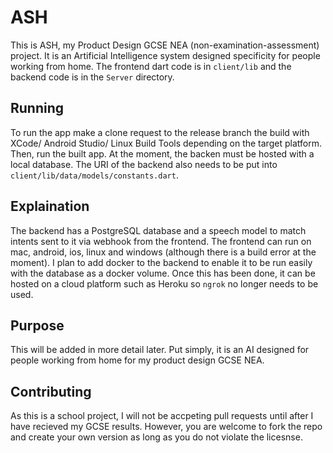 # ASH

This is ASH, my Product Design GCSE NEA (non-examination-assessment) project. It is an Artificial Intelligence system designed specificity for people working from home. The frontend dart code is in `client/lib` and the backend code is in the `Server` directory.

## Running
To run the app make a clone request to the release branch the build with XCode/ Android Studio/ Linux Build Tools depending on the target platform. Then, run the built app. At the moment, the backen must be hosted with a local database. The URI of the backend also needs to be put into `client/lib/data/models/constants.dart`.

## Explaination
The backend has a PostgreSQL database and a speech model to match intents sent to it via webhook from the frontend. The frontend can run on mac, android, ios, linux and windows (although there is a build error at the moment). I plan to add docker to the backend to enable it to be run easily with the database as a docker volume. Once this has been done, it can be hosted on a cloud platform such as Heroku so `ngrok` no longer needs to be used.

## Purpose
This will be added in more detail later. Put simply, it is an AI designed for people working from home for my product design GCSE NEA.

## Contributing
As this is a school project, I will not be accpeting pull requests until after I have recieved my GCSE results. However, you are welcome to fork the repo and create your own version as long as you do not violate the licesnse.
